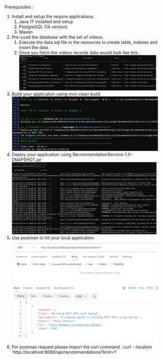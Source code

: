 Prerequisites :
1. Install and setup the require applications. 
   1. Java 17 installed and setup
   2. PostgreSQL (14 version)
   3. Maven
2. Pre-Load the database with the set of videos.
   1. Execute the data.sql file in the resources to create table, indexes and insert the data. 
   2. Once you fetch the videos records data would look like this :
![img.png](img.png)
3. Build your application using mvn clean build
   ![img_1.png](img_1.png)
4. Deploy your application using RecommendationService-1.0-SNAPSHOT.jar
   ![img_2.png](img_2.png)
5. Use postman to hit your local application.
   ![img_3.png](img_3.png)
6. For postman request please import the curl command : curl --location 'http://localhost:8080/api/recommendations?limit=1'